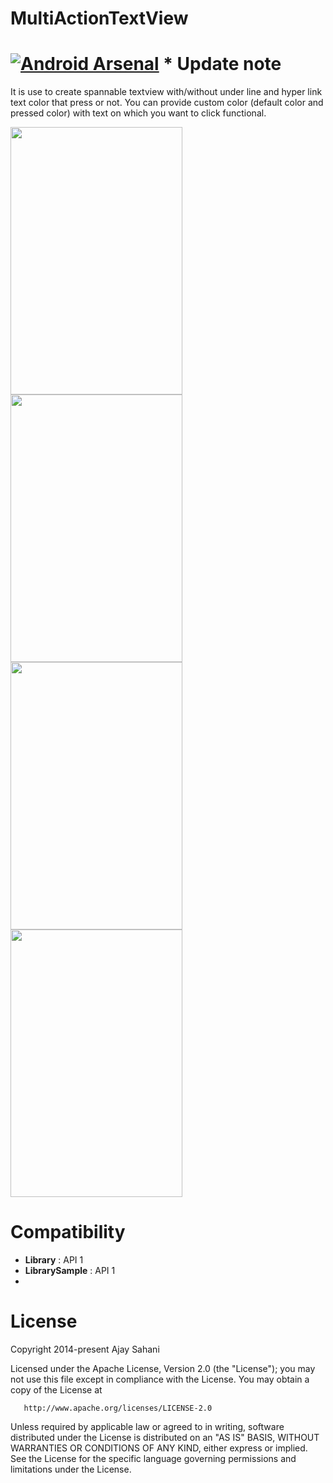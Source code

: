 MultiActionTextView
===================
[![Android Arsenal](https://img.shields.io/badge/Android%20Arsenal-MultiActionTextView-brightgreen.svg?style=flat)](https://android-arsenal.com/details/1/1099)
* 
Update note
=======
   It is use to create spannable textview with/without under line and hyper link text color that press or not.
   You can provide custom color (default color and pressed color) with text on which you want to click functional.

<a href="http://imgur.com/kQjGO6v"><img src="http://i.imgur.com/kQjGO6v.png" width='275' height='428' /></a>
<a href="http://imgur.com/zTaQTqI"><img src="http://i.imgur.com/zTaQTqI.png" width='275' height='428' /></a>
<a href="http://imgur.com/3CZVDwW"><img src="http://i.imgur.com/3CZVDwW.png" width='275' height='428' /></a>
<a href="http://imgur.com/26DnDRR"><img src="http://i.imgur.com/26DnDRR.png" width='275' height='428' /></a>

Compatibility
=========
* **Library** : API 1
* **LibrarySample** : API 1
* 
License
=======
   Copyright 2014-present Ajay Sahani

   Licensed under the Apache License, Version 2.0 (the "License");
   you may not use this file except in compliance with the License.
   You may obtain a copy of the License at

       http://www.apache.org/licenses/LICENSE-2.0

   Unless required by applicable law or agreed to in writing, software
   distributed under the License is distributed on an "AS IS" BASIS,
   WITHOUT WARRANTIES OR CONDITIONS OF ANY KIND, either express or implied.
   See the License for the specific language governing permissions and
   limitations under the License.


